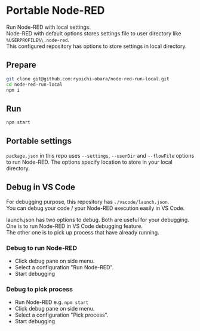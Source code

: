 # Portable Node-RED

Run Node-RED with local settings.  
Node-RED with default options stores settings file to user directory like ``%USERPROFILE%\.node-red``.  
This configured repository has options to store settings in local directory.  


## Prepare

```sh
git clone git@github.com:ryoichi-obara/node-red-run-local.git
cd node-red-run-local
npm i
```

## Run

```sh
npm start
```


## Portable settings

``package.json`` in this repo uses ``--settings``, ``--userDir`` and ``--flowFile`` options to run Node-RED.
The options specify location to store in your local directory.


## Debug in VS Code

For debugging purpose, this repository has ``./vscode/launch.json``.  
You can debug your code / your Node-RED execution easily in VS Code.  

launch.json has two options to debug.
Both are useful for your debugging.
One is to run Node-RED in VS Code debugging feature.  
The other one is to pick up process that have already running.  

### Debug to run Node-RED

* Click debug pane on side menu.
* Select a configuration "Run Node-RED".
* Start debugging

### Debug to pick process

* Run Node-RED e.g. ``npm start``
* Click debug pane on side menu.
* Select a configuration "Pick process".
* Start debugging
